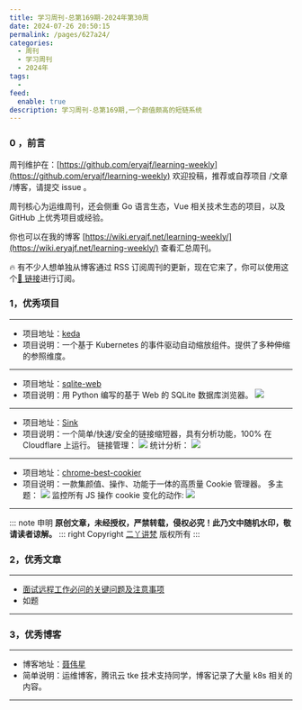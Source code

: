```yaml
---
title: 学习周刊-总第169期-2024年第30周
date: 2024-07-26 20:50:15
permalink: /pages/627a24/
categories:
  - 周刊
  - 学习周刊
  - 2024年
tags:
  -
feed:
  enable: true
description: 学习周刊-总第169期,一个颜值颇高的短链系统
---
```


### 0 ，前言

周刊维护在：[https://github.com/eryajf/learning-weekly](https://github.com/eryajf/learning-weekly) 欢迎投稿，推荐或自荐项目 /文章 /博客，请提交 issue 。

周刊核心为运维周刊，还会侧重 Go 语言生态，Vue 相关技术生态的项目，以及 GitHub 上优秀项目或经验。

你也可以在我的博客 [https://wiki.eryajf.net/learning-weekly/](https://wiki.eryajf.net/learning-weekly/) 查看汇总周刊。

🔥 有不少人想单独从博客通过 RSS 订阅周刊的更新，现在它来了，你可以使用这个[🔗 链接](https://wiki.eryajf.net/learning-weekly.xml)进行订阅。

### 1，优秀项目

---

- 项目地址：[keda](https://github.com/kedacore/keda)
- 项目说明：一个基于 Kubernetes 的事件驱动自动缩放组件。提供了多种伸缩的参照维度。

---

- 项目地址：[sqlite-web](https://github.com/coleifer/sqlite-web)
- 项目说明：用 Python 编写的基于 Web 的 SQLite 数据库浏览器。
  ![](https://t.eryajf.net/imgs/2024/06/1717722253880.webp)

---

- 项目地址：[Sink](https://github.com/ccbikai/sink)
- 项目说明：一个简单/快速/安全的链接缩短器，具有分析功能，100% 在 Cloudflare 上运行。
  链接管理：
  ![](https://t.eryajf.net/imgs/2024/05/1716907840294.webp)
  统计分析：
  ![](https://t.eryajf.net/imgs/2024/05/1716907874672.webp)

---

- 项目地址：[chrome-best-cookier](https://github.com/Dolov/chrome-best-cookier)
- 项目说明：一款集颜值、操作、功能于一体的高质量 Cookie 管理器。
  多主题：
  ![](https://t.eryajf.net/imgs/2024/06/1717682903362.webp)
  监控所有 JS 操作 cookie 变化的动作:
  ![](https://t.eryajf.net/imgs/2024/06/1717682928377.webp)

---

::: note 申明
**原创文章<Badge text='eryajf' />，未经授权，严禁转载，侵权必究！此乃文中随机水印，敬请读者谅解。**
::: right
Copyright [二丫讲梵](https://wiki.eryajf.net) 版权所有
:::

### 2，优秀文章

---

- [面试远程工作必问的关键问题及注意事项](https://blog.axiaoxin.com/post/remote-job-questions/)
- 如题

---

### 3，优秀博客

---

- 博客地址：[聂伟星](https://www.niewx.cn/)
- 简单说明：运维博客，腾讯云 tke 技术支持同学，博客记录了大量 k8s 相关的内容。

---
